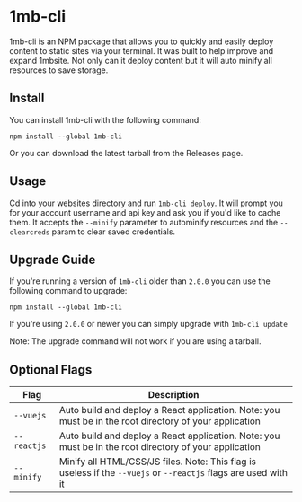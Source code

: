 # 1mb-cli

1mb-cli is an NPM package that allows you to quickly and easily deploy content to static sites via your terminal. It was built to help improve and expand 1mbsite. Not only can it deploy content but it will auto minify all resources to save storage.

## Install

You can install 1mb-cli with the following command:
```shell
npm install --global 1mb-cli
```

Or you can download the latest tarball from the Releases page.

## Usage

Cd into your websites directory and run `1mb-cli deploy`. It will prompt you for your account username and api key and ask you if you'd like to cache them. It accepts the `--minify` parameter to autominify resources and the `--clearcreds` param to clear saved credentials.

## Upgrade Guide

If you're running a version of `1mb-cli` older than `2.0.0` you can use the following command to upgrade:
```shell
npm install --global 1mb-cli
```

If you're using `2.0.0` or newer you can simply upgrade with `1mb-cli update`

Note: The upgrade command will not work if you are using a tarball.

## Optional Flags

| Flag | Description |
|---|---|
| `--vuejs` | Auto build and deploy a React application. Note: you must be in the root directory of your application |
| `--reactjs` | Auto build and deploy a React application. Note: you must be in the root directory of your application |
| `--minify` | Minify all HTML/CSS/JS files. Note: This flag is useless if the `--vuejs` or `--reactjs` flags are used with it |
